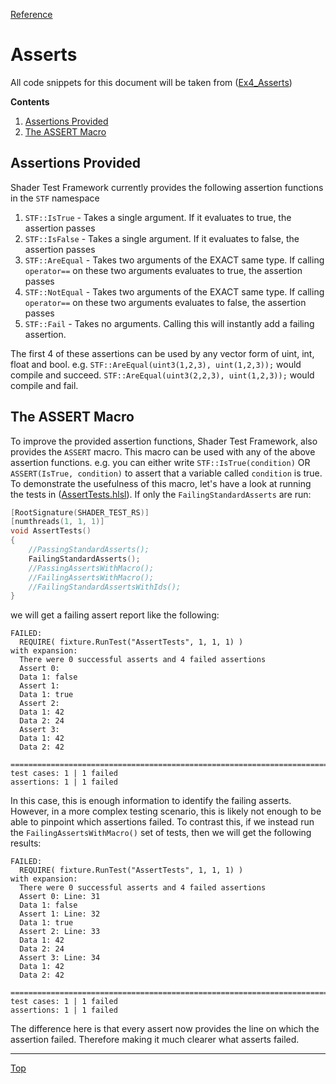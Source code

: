 [Reference](../ShaderTestFramework.md)

# Asserts

All code snippets for this document will be taken from ([Ex4_Asserts](../../examples/Ex4_Asserts))

**Contents**
1. [Assertions Provided](#assertions-provided)
2. [The ASSERT Macro](#the-assert-macro)

## Assertions Provided

Shader Test Framework currently provides the following assertion functions in the `STF` namespace

1. `STF::IsTrue` - Takes a single argument. If it evaluates to true, the assertion passes
2. `STF::IsFalse` - Takes a single argument. If it evaluates to false, the assertion passes
3. `STF::AreEqual` - Takes two arguments of the EXACT same type. If calling `operator==` on these two arguments evaluates to true, the assertion passes
4. `STF::NotEqual` - Takes two arguments of the EXACT same type. If calling `operator==` on these two arguments evaluates to false, the assertion passes
5. `STF::Fail` - Takes no arguments. Calling this will instantly add a failing assertion.

The first 4 of these assertions can be used by any vector form of uint, int, float and bool. e.g. `STF::AreEqual(uint3(1,2,3), uint(1,2,3));` would compile and succeed. `STF::AreEqual(uint3(2,2,3), uint(1,2,3));` would compile and fail.

## The ASSERT Macro

To improve the provided assertion functions, Shader Test Framework, also provides the `ASSERT` macro. This macro can be used with any of the above assertion functions. e.g. you can either write `STF::IsTrue(condition)` OR `ASSERT(IsTrue, condition)` to assert that a variable called `condition` is true. To demonstrate the usefulness of this macro, let's have a look at running the tests in ([AssertTests.hlsl](../../examples/Ex4_Asserts/AssertTests.hlsl)). If only the `FailingStandardAsserts` are run:

```c++
[RootSignature(SHADER_TEST_RS)]
[numthreads(1, 1, 1)]
void AssertTests()
{
    //PassingStandardAsserts();
    FailingStandardAsserts();
    //PassingAssertsWithMacro();
    //FailingAssertsWithMacro();
    //FailingStandardAssertsWithIds();
}
```

we will get a failing assert report like the following:

```
FAILED:
  REQUIRE( fixture.RunTest("AssertTests", 1, 1, 1) )
with expansion:
  There were 0 successful asserts and 4 failed assertions
  Assert 0:
  Data 1: false
  Assert 1:
  Data 1: true
  Assert 2:
  Data 1: 42
  Data 2: 24
  Assert 3:
  Data 1: 42
  Data 2: 42

===============================================================================
test cases: 1 | 1 failed
assertions: 1 | 1 failed
```

In this case, this is enough information to identify the failing asserts. However, in a more complex testing scenario, this is likely not enough to be able to pinpoint which assertions failed. To contrast this, if we instead run the `FailingAssertsWithMacro()` set of tests, then we will get the following results:

```
FAILED:
  REQUIRE( fixture.RunTest("AssertTests", 1, 1, 1) )
with expansion:
  There were 0 successful asserts and 4 failed assertions
  Assert 0: Line: 31
  Data 1: false
  Assert 1: Line: 32
  Data 1: true
  Assert 2: Line: 33
  Data 1: 42
  Data 2: 24
  Assert 3: Line: 34
  Data 1: 42
  Data 2: 42

===============================================================================
test cases: 1 | 1 failed
assertions: 1 | 1 failed
```

The difference here is that every assert now provides the line on which the assertion failed. Therefore making it much clearer what asserts failed.

---

[Top](#asserts)
